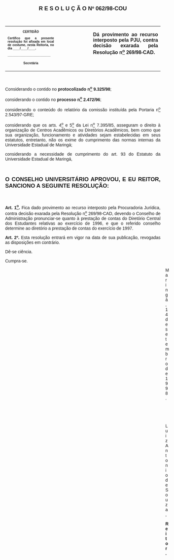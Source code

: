 <BODY>

<B><FONT FACE="Arial" SIZE=4><P ALIGN="CENTER">R E S O L U &Ccedil; &Atilde; O   Nº   062/98-COU</P>
</B></FONT><FONT FACE="Arial">
<P>&nbsp;</P></FONT>
<TABLE CELLSPACING=0 BORDER=0 CELLPADDING=7 WIDTH=596>
<TR><TD WIDTH="33%" VALIGN="TOP">
<B><FONT FACE="Arial" SIZE=1><P ALIGN="CENTER">CERTID&Atilde;O</P>
<P ALIGN="JUSTIFY">   Certifico que a presente resolu&ccedil;&atilde;o foi afixada em local de costume, nesta Reitoria, no dia ____/____/____.</P>
<P ALIGN="JUSTIFY"></P>
<P ALIGN="JUSTIFY">_________________________</P>
<P ALIGN="CENTER">Secret&aacute;ria</B></FONT></TD>
<TD WIDTH="22%" VALIGN="TOP">&nbsp;</TD>
<TD WIDTH="45%" VALIGN="TOP">
<B><FONT FACE="Arial"><P ALIGN="JUSTIFY">D&aacute; provimento ao recurso interposto pela PJU, contra decis&atilde;o exarada pela Resolu&ccedil;&atilde;o n<U><SUP>o</U></SUP> 269/98-CAD.</B></FONT></TD>
</TR>
</TABLE>

<FONT FACE="Arial">
<P>&nbsp;</P>
<P ALIGN="JUSTIFY">&#9;Considerando o contido no <B>protocolizado n<U><SUP>o</U></SUP> 9.325/98</B>;</P>
<P ALIGN="JUSTIFY">&#9;considerando o contido no <B>processo n<U><SUP>o</U></SUP> 2.472/96</B>;</P>
<P ALIGN="JUSTIFY">&#9;considerando o conte&uacute;do do relat&oacute;rio da comiss&atilde;o institu&iacute;da pela Portaria n<U><SUP>o</U></SUP> 2.543/97-GRE;</P>
<P ALIGN="JUSTIFY">&#9;considerando que os arts. 4<U><SUP>o</U></SUP> e 5<U><SUP>o</U></SUP> da Lei n<U><SUP>o</U></SUP> 7.395/85, asseguram o direito &agrave; organiza&ccedil;&atilde;o de Centros Acad&ecirc;micos ou Diret&oacute;rios Acad&ecirc;micos, bem como que sua organiza&ccedil;&atilde;o, funcionamento e atividades sejam estabelecidas em seus estatutos, entretanto, n&atilde;o os exime do cumprimento das normas internas da Universidade Estadual de Maring&aacute;;</P>
<P ALIGN="JUSTIFY">&#9;considerando a necessidade de cumprimento do art. 93 do Estatuto da Universidade Estadual de Maring&aacute;,</P>
<P ALIGN="JUSTIFY"></P>
<P ALIGN="JUSTIFY">&nbsp;</P>
</FONT><B><FONT FACE="Arial" SIZE=4><P ALIGN="JUSTIFY">O CONSELHO UNIVERSIT&Aacute;RIO APROVOU, E EU REITOR, SANCIONO A SEGUINTE RESOLU&Ccedil;&Atilde;O:</P>
</B></FONT><FONT FACE="Arial"><P ALIGN="JUSTIFY"></P>
<P ALIGN="JUSTIFY">&nbsp;</P>
<P ALIGN="JUSTIFY">&#9;<B>Art. 1<U><SUP>o</U></SUP>. </B>Fica dado provimento ao recurso interposto pela Procuradoria Jur&iacute;dica, contra decis&atilde;o exarada pela Resolu&ccedil;&atilde;o n<U><SUP>o</U></SUP> 269/98-CAD, devendo o Conselho de Administra&ccedil;&atilde;o pronunciar-se quanto &agrave; presta&ccedil;&atilde;o de contas do Diret&oacute;rio Central dos Estudantes relativas ao exerc&iacute;cio de 1996, e que o referido conselho determine ao diret&oacute;rio a presta&ccedil;&atilde;o de contas do exerc&iacute;cio de 1997.</P>
<P ALIGN="JUSTIFY">&#9;<B>Art. 2º.</B> Esta resolu&ccedil;&atilde;o entrar&aacute; em vigor na data de sua publica&ccedil;&atilde;o, revogadas as disposi&ccedil;&otilde;es em contr&aacute;rio.</P>
<P>&#9;D&ecirc;-se ci&ecirc;ncia.</P>
<P>&#9;Cumpra-se.</P>
<DIR>
<DIR>
<DIR>
<DIR>
<DIR>
<DIR>
<DIR>
<DIR>
<DIR>
<DIR>
<DIR>
<DIR>
<DIR>

<P>Maring&aacute;, 14 de setembro de 1998.</P>

<P>&nbsp;</P>
<P>&nbsp;</P>
<P>Luiz Antonio de Souza,</P>
<B><P>Reitor.</P></DIR>
</DIR>
</DIR>
</DIR>
</DIR>
</DIR>
</DIR>
</DIR>
</DIR>
</DIR>
</DIR>
</DIR>
</DIR>
</B></FONT></BODY>
